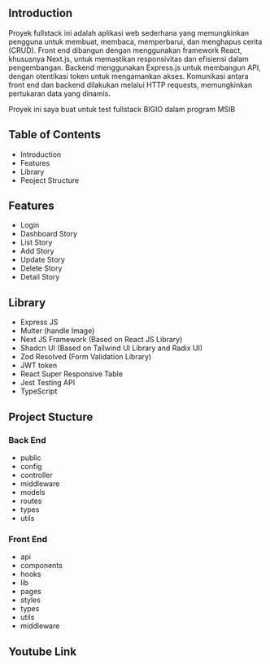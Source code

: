 ## Introduction

Proyek fullstack ini adalah aplikasi web sederhana yang memungkinkan pengguna untuk membuat, membaca, memperbarui, dan menghapus cerita (CRUD). Front end dibangun dengan menggunakan framework React, khususnya Next.js, untuk memastikan responsivitas dan efisiensi dalam pengembangan. Backend menggunakan Express.js untuk membangun API, dengan otentikasi token untuk mengamankan akses. Komunikasi antara front end dan backend dilakukan melalui HTTP requests, memungkinkan pertukaran data yang dinamis.

Proyek ini saya buat untuk test fullstack BIGIO dalam program MSIB

## Table of Contents

- Introduction
- Features
- Library
- Peoject Structure

## Features

- Login
- Dashboard Story
- List Story
- Add Story
- Update Story
- Delete Story
- Detail Story

## Library

- Express JS
- Multer (handle Image)
- Next JS Framework (Based on React JS Library)
- Shadcn UI (Based on Tailwind UI Library and Radix UI)
- Zod Resolved (Form Validation Library)
- JWT token
- React Super Responsive Table
- Jest Testing API
- TypeScript

## Project Stucture

### Back End

- public
- config
- controller
- middleware
- models
- routes
- types
- utils

### Front End

- api
- components
- hooks
- lib
- pages
- styles
- types
- utils
- middleware

## Youtube Link
